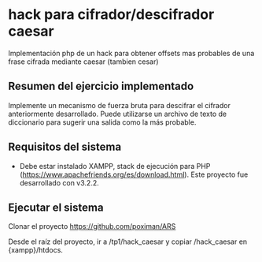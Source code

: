 # hack para cifrador/descifrador caesar
Implementación php de un hack para obtener offsets mas probables de una frase cifrada mediante caesar (tambien cesar)

## Resumen del ejercicio implementado
Implemente un mecanismo de fuerza bruta para descifrar el cifrador anteriormente desarrollado.
Puede utilizarse un archivo de texto de diccionario para sugerir una salida como la más probable.

## Requisitos del sistema
* Debe estar instalado XAMPP, stack de ejecución para PHP (https://www.apachefriends.org/es/download.html). Este proyecto fue desarrollado con v3.2.2.

## Ejecutar el sistema
Clonar el proyecto https://github.com/poximan/ARS

Desde el raíz del proyecto, ir a /tp1/hack_caesar y copiar /hack_caesar en {xampp}/htdocs.
